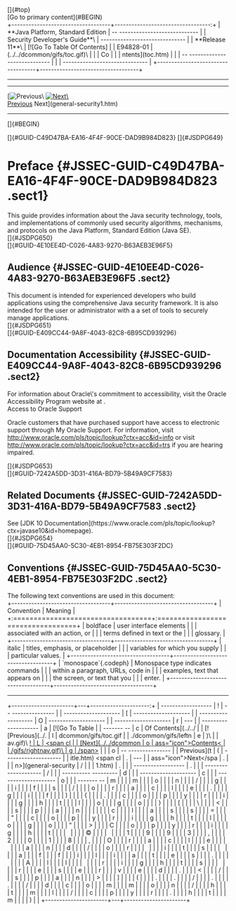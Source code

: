 <div class="header">
[]{#top}

<div class="zz-skip-header">
[Go to primary content](#BEGIN)

</div>
+-----------------------------------+----------------------------------:+
| **Java Platform, Standard Edition |   -- ---------------------------- |
| Security Developer's Guide**\     | ------------------------------    |
| **<span>Release 11</span>**\      |       [![Go To Table Of Contents] |
| E94828-01                         | (../../dcommon/gifs/toc.gif)\     |
|                                   |             <span class="icon">Co |
|                                   | ntents</span>](toc.htm)           |
|                                   |   -- ---------------------------- |
|                                   | ------------------------------    |
+-----------------------------------+-----------------------------------+

------------------------------------------------------------------------

  ------------------------------------------------ -------------------------------------------------------- --
   [![Previous](../../dcommon/gifs/leftnav.gif)\          [![Next](../../dcommon/gifs/rightnav.gif)\        
   <span class="icon">Previous</span>](title.htm)   <span class="icon">Next</span>](general-security1.htm)  
  ------------------------------------------------ -------------------------------------------------------- --

[]{#BEGIN}

</div>
<!-- class="header" -->

<div class="ind">
[]{#GUID-C49D47BA-EA16-4F4F-90CE-DAD9B984D823}<!-- End Header -->
[]{#JSDPG649}

Preface {#JSSEC-GUID-C49D47BA-EA16-4F4F-90CE-DAD9B984D823 .sect1}
=======

<div>
This guide provides information about the Java security technology,
tools, and implementations of commonly used security algorithms,
mechanisms, and protocols on the Java Platform, Standard Edition (Java
SE).

</div>
[]{#JSDPG650}

<div class="sect2">
[]{#GUID-4E10EE4D-C026-4A83-9270-B63AEB3E96F5}

Audience {#JSSEC-GUID-4E10EE4D-C026-4A83-9270-B63AEB3E96F5 .sect2}
--------

<div>
This document is intended for experienced developers who build
applications using the comprehensive Java security framework. It is also
intended for the user or administrator with a a set of tools to securely
manage applications.

</div>
</div>
[]{#JSDPG651}

<div class="sect2">
[]{#GUID-E409CC44-9A8F-4043-82C8-6B95CD939296}

Documentation Accessibility {#JSSEC-GUID-E409CC44-9A8F-4043-82C8-6B95CD939296 .sect2}
---------------------------

<div>
For information about Oracle\'s commitment to accessibility, visit the
Oracle Accessibility Program website at
<http://www.oracle.com/pls/topic/lookup?ctx=acc&id=docacc>.

<div class="section" id="GUID-E409CC44-9A8F-4043-82C8-6B95CD939296__GUID-D88DC1A6-B2C8-4B61-85D2-23B0215F1664">
Access to Oracle Support

Oracle customers that have purchased support have access to electronic
support through My Oracle Support. For information, visit
<http://www.oracle.com/pls/topic/lookup?ctx=acc&id=info> or visit
<http://www.oracle.com/pls/topic/lookup?ctx=acc&id=trs> if you are
hearing impaired.

</div>
<!-- class="section" -->

</div>
</div>
[]{#JSDPG653}

<div class="sect2">
[]{#GUID-7242A5DD-3D31-416A-BD79-5B49A9CF7583}

Related Documents {#JSSEC-GUID-7242A5DD-3D31-416A-BD79-5B49A9CF7583 .sect2}
-----------------

<div>
See <span>[JDK 10
Documentation](https://www.oracle.com/pls/topic/lookup?ctx=javase10&id=homepage)</span>.

</div>
</div>
[]{#JSDPG654}

<div class="sect2">
[]{#GUID-75D45AA0-5C30-4EB1-8954-FB75E303F2DC}

Conventions {#JSSEC-GUID-75D45AA0-5C30-4EB1-8954-FB75E303F2DC .sect2}
-----------

<div>
The following text conventions are used in this document:

<div class="tblformal" id="GUID-75D45AA0-5C30-4EB1-8954-FB75E303F2DC__GUID-35003CE2-9DC5-4A67-8808-256725DFFD46">
+-----------------------------------+-----------------------------------+
| Convention                        | Meaning                           |
+:==================================+:==================================+
| <span class="bold">boldface</span | Boldface type indicates graphical |
| >                                 | user interface elements           |
|                                   | associated with an action, or     |
|                                   | terms defined in text or the      |
|                                   | glossary.                         |
+-----------------------------------+-----------------------------------+
| <span class="italic">italic</span | Italic type indicates book        |
| >                                 | titles, emphasis, or placeholder  |
|                                   | variables for which you supply    |
|                                   | particular values.                |
+-----------------------------------+-----------------------------------+
| `monospace`{.codeph}              | Monospace type indicates commands |
|                                   | within a paragraph, URLs, code in |
|                                   | examples, text that appears on    |
|                                   | the screen, or text that you      |
|                                   | enter.                            |
+-----------------------------------+-----------------------------------+

</div>
<!-- class="inftblhruleinformal" -->

</div>
</div>
</div>
<!-- class="ind" --><!-- Start Footer -->

<div class="footer">

------------------------------------------------------------------------

+----------------------+---+---------------------:+
|   ------------------ | ! |   -- --------------- |
| -------------------- | [ | -------------------- |
| ---------- --------- | O | -------------------- |
| -------------------- | r | ---                  |
| -------------------- | a |       [![Go To Table |
| ------- --           | c |  Of Contents](../../ |
|    [![Previous](../. | l | dcommon/gifs/toc.gif |
| ./dcommon/gifs/leftn | e | )\                   |
| av.gif)\          [! | L |             <span cl |
| [Next](../../dcommon | o | ass="icon">Contents< |
| /gifs/rightnav.gif)\ | g | /span>](toc.htm)     |
|                      | o |   -- --------------- |
|    <span class="icon | ] | -------------------- |
| ">Previous</span>](t | ( | -------------------- |
| itle.htm)   <span cl | . | ---                  |
| ass="icon">Next</spa | . |                      |
| n>](general-security | / |                      |
| 1.htm)               | . |                      |
|   ------------------ | . |                      |
| -------------------- | / |                      |
| ---------- --------- | d |                      |
| -------------------- | c |                      |
| -------------------- | o |                      |
| ------- --           | m |                      |
|                      | m |                      |
|                      | o |                      |
|                      | n |                      |
|                      | / |                      |
|                      | g |                      |
|                      | i |                      |
|                      | f |                      |
|                      | s |                      |
|                      | / |                      |
|                      | o |                      |
|                      | r |                      |
|                      | a |                      |
|                      | c |                      |
|                      | l |                      |
|                      | e |                      |
|                      | . |                      |
|                      | g |                      |
|                      | i |                      |
|                      | f |                      |
|                      | ) |                      |
|                      | { |                      |
|                      | . |                      |
|                      | c |                      |
|                      | o |                      |
|                      | p |                      |
|                      | y |                      |
|                      | r |                      |
|                      | i |                      |
|                      | g |                      |
|                      | h |                      |
|                      | t |                      |
|                      | l |                      |
|                      | o |                      |
|                      | g |                      |
|                      | o |                      |
|                      | } |                      |
|                      | [ |                      |
|                      | \ |                      |
|                      | < |                      |
|                      | s |                      |
|                      | p |                      |
|                      | a |                      |
|                      | n |                      |
|                      |   |                      |
|                      | c |                      |
|                      | l |                      |
|                      | a |                      |
|                      | s |                      |
|                      | s |                      |
|                      | = |                      |
|                      | " |                      |
|                      | c |                      |
|                      | o |                      |
|                      | p |                      |
|                      | y |                      |
|                      | r |                      |
|                      | i |                      |
|                      | g |                      |
|                      | h |                      |
|                      | t |                      |
|                      | l |                      |
|                      | o |                      |
|                      | g |                      |
|                      | o |                      |
|                      | " |                      |
|                      | > |                      |
|                      | C |                      |
|                      | o |                      |
|                      | p |                      |
|                      | y |                      |
|                      | r |                      |
|                      | i |                      |
|                      | g |                      |
|                      | h |                      |
|                      | t |                      |
|                      |   |                      |
|                      | © |                      |
|                      |   |                      |
|                      | 1 |                      |
|                      | 9 |                      |
|                      | 9 |                      |
|                      | 3 |                      |
|                      | , |                      |
|                      | 2 |                      |
|                      | 0 |                      |
|                      | 1 |                      |
|                      | 8 |                      |
|                      | , |                      |
|                      | O |                      |
|                      | r |                      |
|                      | a |                      |
|                      | c |                      |
|                      | l |                      |
|                      | e |                      |
|                      |   |                      |
|                      | a |                      |
|                      | n |                      |
|                      | d |                      |
|                      | / |                      |
|                      | o |                      |
|                      | r |                      |
|                      |   |                      |
|                      | i |                      |
|                      | t |                      |
|                      | s |                      |
|                      |   |                      |
|                      | a |                      |
|                      | f |                      |
|                      | f |                      |
|                      | i |                      |
|                      | l |                      |
|                      | i |                      |
|                      | a |                      |
|                      | t |                      |
|                      | e |                      |
|                      | s |                      |
|                      | . |                      |
|                      |   |                      |
|                      | A |                      |
|                      | l |                      |
|                      | l |                      |
|                      |   |                      |
|                      | r |                      |
|                      | i |                      |
|                      | g |                      |
|                      | h |                      |
|                      | t |                      |
|                      | s |                      |
|                      |   |                      |
|                      | r |                      |
|                      | e |                      |
|                      | s |                      |
|                      | e |                      |
|                      | r |                      |
|                      | v |                      |
|                      | e |                      |
|                      | d |                      |
|                      | . |                      |
|                      | < |                      |
|                      | / |                      |
|                      | s |                      |
|                      | p |                      |
|                      | a |                      |
|                      | n |                      |
|                      | > |                      |
|                      | ] |                      |
|                      | ( |                      |
|                      | . |                      |
|                      | . |                      |
|                      | / |                      |
|                      | . |                      |
|                      | . |                      |
|                      | / |                      |
|                      | d |                      |
|                      | c |                      |
|                      | o |                      |
|                      | m |                      |
|                      | m |                      |
|                      | o |                      |
|                      | n |                      |
|                      | / |                      |
|                      | h |                      |
|                      | t |                      |
|                      | m |                      |
|                      | l |                      |
|                      | / |                      |
|                      | c |                      |
|                      | p |                      |
|                      | y |                      |
|                      | r |                      |
|                      | . |                      |
|                      | h |                      |
|                      | t |                      |
|                      | m |                      |
|                      | ) |                      |
+----------------------+---+----------------------+

</div>
<!-- class="footer" -->
